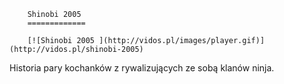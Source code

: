 
        Shinobi 2005 
        =============
        
        [![Shinobi 2005 ](http://vidos.pl/images/player.gif)](http://vidos.pl/shinobi-2005)
        
        
 Historia pary kochanków z rywalizujących ze sobą klanów ninja.
    